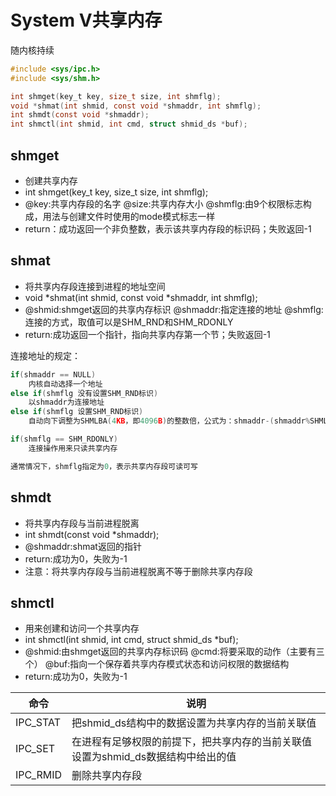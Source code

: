 # System V共享内存
随内核持续

```c
#include <sys/ipc.h>
#include <sys/shm.h>

int shmget(key_t key, size_t size, int shmflg);
void *shmat(int shmid, const void *shmaddr, int shmflg);
int shmdt(const void *shmaddr);
int shmctl(int shmid, int cmd, struct shmid_ds *buf);
```

## shmget
- 创建共享内存
- int shmget(key_t key, size_t size, int shmflg);
- @key:共享内存段的名字
  @size:共享内存大小
  @shmflg:由9个权限标志构成，用法与创建文件时使用的mode模式标志一样
- return：成功返回一个非负整数，表示该共享内存段的标识码；失败返回-1

## shmat
- 将共享内存段连接到进程的地址空间
- void *shmat(int shmid, const void *shmaddr, int shmflg);
- @shmid:shmget返回的共享内存标识
  @shmaddr:指定连接的地址
  @shmflg:连接的方式，取值可以是SHM_RND和SHM_RDONLY
- return:成功返回一个指针，指向共享内存第一个节；失败返回-1

连接地址的规定：
```c
if(shmaddr == NULL)
	内核自动选择一个地址
else if(shmflg 没有设置SHM_RND标识)
	以shmaddr为连接地址
else if(shmflg 设置SHM_RND标识)
	自动向下调整为SHMLBA(4KB，即4096B)的整数倍，公式为：shmaddr-(shmaddr%SHMLBA)

if(shmflg == SHM_RDONLY)
	连接操作用来只读共享内存

通常情况下，shmflg指定为0，表示共享内存段可读可写
```

## shmdt
- 将共享内存段与当前进程脱离
- int shmdt(const void *shmaddr);
- @shmaddr:shmat返回的指针
- return:成功为0，失败为-1
- 注意：将共享内存段与当前进程脱离不等于删除共享内存段


## shmctl
- 用来创建和访问一个共享内存
- int shmctl(int shmid, int cmd, struct shmid_ds *buf);
- @shmid:由shmget返回的共享内存标识码
  @cmd:将要采取的动作（主要有三个）
  @buf:指向一个保存着共享内存模式状态和访问权限的数据结构
- return:成功为0，失败为-1

命令 | 说明
---|---
IPC_STAT | 把shmid_ds结构中的数据设置为共享内存的当前关联值
IPC_SET	| 在进程有足够权限的前提下，把共享内存的当前关联值设置为shmid_ds数据结构中给出的值
IPC_RMID | 删除共享内存段

